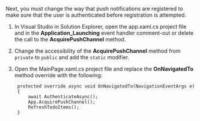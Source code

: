 ﻿
Next, you must change the way that push notifications are registered to make sure that the user is authenticated before registration is attempted. 

1. In Visual Studio in Solution Explorer, open the app.xaml.cs project file and in the **Application_Launching** event handler comment-out or delete the call to the **AcquirePushChannel** method. 
 
2. Change the accessibility of the **AcquirePushChannel** method from `private` to `public` and add the `static` modifier. 

3. Open the MainPage.xaml.cs project file and replace the **OnNavigatedTo** method override with the following:

	    protected override async void OnNavigatedTo(NavigationEventArgs e)
        {
            await AuthenticateAsync();            
            App.AcquirePushChannel();
            RefreshTodoItems();
        }